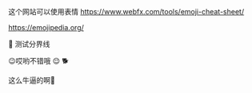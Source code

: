 
这个网站可以使用表情
https://www.webfx.com/tools/emoji-cheat-sheet/

https://emojipedia.org/

🚣
测试分界线

:wink:哎哟不错哦 :relieved:
🐕

这么牛逼的啊🐅